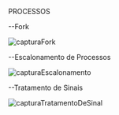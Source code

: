 PROCESSOS



--Fork


![capturaFork](https://github.com/user-attachments/assets/c20a6304-d2ed-4070-bd30-1ea86e795d57)


--Escalonamento de Processos


![capturaEscalonamento](https://github.com/user-attachments/assets/942cd56d-e4e2-401a-9aee-53e48e7ae87b)


--Tratamento de Sinais


![capturaTratamentoDeSinal](https://github.com/user-attachments/assets/522d56e3-50b2-4764-822c-0826fd441083)

